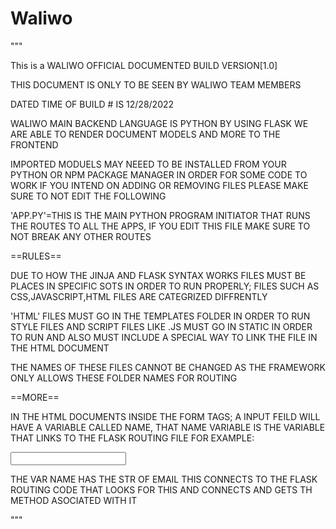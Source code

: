 # Waliwo

"""

This is a WALIWO OFFICIAL DOCUMENTED BUILD VERSION[1.0]

THIS DOCUMENT IS ONLY TO BE SEEN BY WALIWO TEAM MEMBERS

DATED TIME OF BUILD # IS 12/28/2022

WALIWO MAIN BACKEND LANGUAGE IS PYTHON
BY USING FLASK WE ARE ABLE TO RENDER DOCUMENT MODELS AND MORE TO THE FRONTEND

IMPORTED MODUELS MAY NEEED TO BE INSTALLED FROM YOUR PYTHON OR NPM PACKAGE MANAGER IN ORDER FOR SOME CODE TO WORK 
IF YOU INTEND ON ADDING OR REMOVING FILES PLEASE MAKE SURE TO NOT EDIT THE FOLLOWING

'APP.PY'=THIS IS THE MAIN PYTHON PROGRAM INITIATOR THAT RUNS THE ROUTES TO ALL THE APPS, IF YOU EDIT THIS FILE MAKE SURE TO NOT BREAK ANY OTHER ROUTES

==RULES==

DUE TO HOW THE JINJA AND FLASK SYNTAX WORKS FILES MUST BE PLACES IN SPECIFIC SOTS IN ORDER TO RUN PROPERLY; FILES SUCH AS CSS,JAVASCRIPT,HTML FILES ARE CATEGRIZED DIFFRENTLY

'HTML' FILES MUST GO IN THE TEMPLATES FOLDER IN ORDER TO RUN
STYLE FILES AND SCRIPT FILES LIKE .JS MUST GO IN STATIC IN ORDER TO RUN AND ALSO MUST INCLUDE A SPECIAL WAY TO LINK THE FILE IN THE HTML DOCUMENT

THE NAMES OF THESE FILES CANNOT BE CHANGED AS THE FRAMEWORK ONLY ALLOWS THESE FOLDER NAMES FOR ROUTING

==MORE==

IN THE HTML DOCUMENTS INSIDE THE FORM TAGS; A INPUT FEILD WILL HAVE A VARIABLE CALLED NAME, THAT NAME VARIABLE IS THE VARIABLE THAT LINKS TO THE FLASK ROUTING FILE 
FOR EXAMPLE:
       <FORM METHOD='POST'>
			  <INPUT TYPE="EMAIL" NAME="EMAIL"/>
				</FORM>
			THE VAR NAME HAS THE STR OF EMAIL THIS CONNECTS TO THE FLASK ROUTING CODE THAT LOOKS FOR THIS AND CONNECTS AND GETS TH METHOD ASOCIATED WITH IT
		
			 

"""
